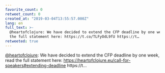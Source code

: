 ```yaml
---
favorite_count: 0
retweet_count: 0
created_at: "2019-03-04T13:55:57.000Z"
lang: en
full_text: >-
  @heartofclojure: We have decided to extend the CFP deadline by one week, read
  the full statement here: https://t.co/TLFyOdL9fU https://t…
retweeted: true
---
```


[@heartofclojure](https://twitter.com/heartofclojure): We have decided to extend
the CFP deadline by one week, read the full statement here:
<https://heartofclojure.eu/call-for-speakers#extending-deadline> https://t…
